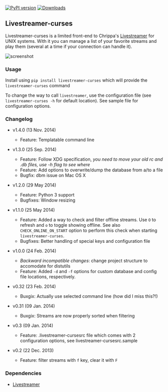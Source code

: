 [![PyPI version](https://badge.fury.io/py/livestreamer-curses.svg)](http://badge.fury.io/py/livestreamer-curses) [![Downloads](https://pypip.in/download/livestreamer-curses/badge.png)](https://pypi.python.org/pypi/livestreamer-curses/)

## Livestreamer-curses

Livestreamer-curses is a limited front-end to Chrippa's [Livestreamer](https://github.com/chrippa/livestreamer) for UNIX systems.
With it you can manage a list of your favorite streams and play them (several at a time if your connection can handle it).

![screenshot](http://s30.postimg.org/j310vhhkh/screenshot.png)

### Usage

Install using `pip install livestreamer-curses` which will provide the `livestreamer-curses` command

To change the way to call `livestreamer`, use the configuration file
(see `livestreamer-curses -h` for default location). See sample file for configuration options.

### Changelog

* v1.4.0 (13 Nov. 2014)
   * Feature: Templatable command line

* v1.3.0 (25 Sep. 2014)
   * Feature: Follow XDG specification, *you need to move your old rc and .db files, use -h flag to see where*
   * Feature: Add options to overwrite/dump the database from a/to a file
   * Bugfix: dbm issue on Mac OS X

* v1.2.0 (29 May 2014)
    * Feature: Python 3 support
    * Bugfixes: Window resizing

* v1.1.0 (25 May 2014)
    * Feature: Added a way to check and filter offline streams. Use `O` to refresh and `o` to toggle showing offline. See also `CHECK_ONLINE_ON_START` option to perform this check when starting `livestreamer-curses`.
    * Bugfixes: Better handling of special keys and configuration file

* v1.0.0 (24 Feb. 2014)
    * *Backward incompatible changes*: change project structure to accomodate
      for distutils
    * Feature: Added `-d` and  `-f` options for custom database and config
      file locations, respectively.

* v0.32 (23 Feb. 2014)
    * Buxgix: Actually use selected command line (how did I miss this?!)

* v0.31 (09 Jan. 2014)
    * Buxgix: Streams are now properly sorted when filtering

* v0.3 (09 Jan. 2014)
    * Feature: .livestreamer-cursesrc file which comes with 2 configuration options, see livestreamer-cursesrc.sample

* v0.2 (22 Dec. 2013)
    * Feature: filter streams with `f` key, clear it with `F`

### Dependencies

* [Livestreamer](https://github.com/chrippa/livestreamer)
